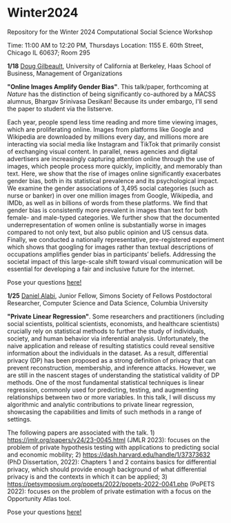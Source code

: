 # Winter2024
Repository for the Winter 2024 Computational Social Science Workshop

Time: 11:00 AM to 12:20 PM, Thursdays
Location: 1155 E. 60th Street, Chicago IL 60637; Room 295

**1/18** [Doug Gilbeault](https://haas.berkeley.edu/faculty/douglas-guilbeault/), University of California at Berkeley, Haas School of Business, Management of Organizations

**"Online Images Amplify Gender Bias"**. This talk/paper, forthcoming at _Nature_ has the distinction of being significantly co-authored by a MACSS alumnus, Bhargav Srinivasa Desikan! Because its under embargo, I'll send the paper to student via the listserve. 

Each year, people spend less time reading and more time viewing images, which are proliferating online. Images from platforms like Google and Wikipedia are downloaded by millions every day, and millions more are interacting via social media like Instagram and TikTok that primarily consist of exchanging visual content. In parallel, news agencies and digital advertisers are increasingly capturing attention online through the use of images, which people process more quickly, implicitly, and memorably than text. Here, we show that the rise of images online significantly exacerbates gender bias, both in its statistical prevalence and its psychological impact. We examine the gender associations of 3,495 social categories (such as nurse or banker) in over one million images from Google, Wikipedia, and IMDb, as well as in billions of words from these platforms. We find that gender bias is consistently more prevalent in images than text for both female- and male-typed categories. We further show that the documented underrepresentation of women online is substantially worse in images compared to not only text, but also public opinion and US census data. Finally, we conducted a nationally representative, pre-registered experiment which shows that googling for images rather than textual descriptions of occupations amplifies gender bias in participants’ beliefs. Addressing the societal impact of this large-scale shift toward visual communication will be essential for developing a fair and inclusive future for the internet.

Pose your questions [here!](https://github.com/uchicago-computation-workshop/Winter2024/issues/1)

**1/25** [Daniel Alabi](https://alabidan.me/), Junior Fellow, Simons Society of Fellows
Postdoctoral Researcher, Computer Science and Data Science, Columbia University

**"Private Linear Regression"**. Some researchers and practitioners (including social scientists, political scientists, economists, and healthcare scientists) crucially rely on statistical methods to further the study of individuals, society, and human behavior via inferential analysis. Unfortunately, the naive application and release of resulting statistics could reveal sensitive information about the individuals in the dataset. As a result, differential privacy (DP) has been proposed as a strong definition of privacy that can prevent reconstruction, membership, and inference attacks. However, we are still in the nascent stages of understanding the statistical validity of DP methods. One of the most fundamental statistical techniques is linear regression, commonly used for predicting, testing, and augmenting relationships between two or more variables. In this talk, I will discuss my algorithmic and analytic contributions to private linear regression, showcasing the capabilities and limits of such methods in a range of settings.

The following papers are associated with the talk. 1) https://jmlr.org/papers/v24/23-0045.html (JMLR 2023): focuses on the problem of private hypothesis testing with applications to predicting social and economic mobility; 2) https://dash.harvard.edu/handle/1/37373632 (PhD Dissertation, 2022): Chapters 1 and 2 contains basics for differential privacy, which should provide enough background of what differential privacy is and the contexts in which it can be applied; 3) https://petsymposium.org/popets/2022/popets-2022-0041.php (PoPETS 2022): focuses on the problem of private estimation with a focus on the Opportunity Atlas tool.

Pose your questions [here!](https://github.com/uchicago-computation-workshop/Winter2024/issues/2)
